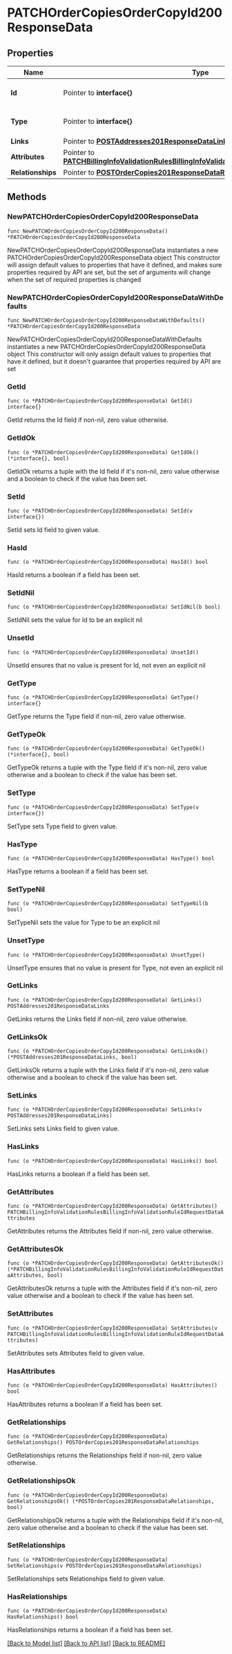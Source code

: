 # PATCHOrderCopiesOrderCopyId200ResponseData

## Properties

Name | Type | Description | Notes
------------ | ------------- | ------------- | -------------
**Id** | Pointer to **interface{}** | The resource&#39;s id | [optional] 
**Type** | Pointer to **interface{}** | The resource&#39;s type | [optional] 
**Links** | Pointer to [**POSTAddresses201ResponseDataLinks**](POSTAddresses201ResponseDataLinks.md) |  | [optional] 
**Attributes** | Pointer to [**PATCHBillingInfoValidationRulesBillingInfoValidationRuleIdRequestDataAttributes**](PATCHBillingInfoValidationRulesBillingInfoValidationRuleIdRequestDataAttributes.md) |  | [optional] 
**Relationships** | Pointer to [**POSTOrderCopies201ResponseDataRelationships**](POSTOrderCopies201ResponseDataRelationships.md) |  | [optional] 

## Methods

### NewPATCHOrderCopiesOrderCopyId200ResponseData

`func NewPATCHOrderCopiesOrderCopyId200ResponseData() *PATCHOrderCopiesOrderCopyId200ResponseData`

NewPATCHOrderCopiesOrderCopyId200ResponseData instantiates a new PATCHOrderCopiesOrderCopyId200ResponseData object
This constructor will assign default values to properties that have it defined,
and makes sure properties required by API are set, but the set of arguments
will change when the set of required properties is changed

### NewPATCHOrderCopiesOrderCopyId200ResponseDataWithDefaults

`func NewPATCHOrderCopiesOrderCopyId200ResponseDataWithDefaults() *PATCHOrderCopiesOrderCopyId200ResponseData`

NewPATCHOrderCopiesOrderCopyId200ResponseDataWithDefaults instantiates a new PATCHOrderCopiesOrderCopyId200ResponseData object
This constructor will only assign default values to properties that have it defined,
but it doesn't guarantee that properties required by API are set

### GetId

`func (o *PATCHOrderCopiesOrderCopyId200ResponseData) GetId() interface{}`

GetId returns the Id field if non-nil, zero value otherwise.

### GetIdOk

`func (o *PATCHOrderCopiesOrderCopyId200ResponseData) GetIdOk() (*interface{}, bool)`

GetIdOk returns a tuple with the Id field if it's non-nil, zero value otherwise
and a boolean to check if the value has been set.

### SetId

`func (o *PATCHOrderCopiesOrderCopyId200ResponseData) SetId(v interface{})`

SetId sets Id field to given value.

### HasId

`func (o *PATCHOrderCopiesOrderCopyId200ResponseData) HasId() bool`

HasId returns a boolean if a field has been set.

### SetIdNil

`func (o *PATCHOrderCopiesOrderCopyId200ResponseData) SetIdNil(b bool)`

 SetIdNil sets the value for Id to be an explicit nil

### UnsetId
`func (o *PATCHOrderCopiesOrderCopyId200ResponseData) UnsetId()`

UnsetId ensures that no value is present for Id, not even an explicit nil
### GetType

`func (o *PATCHOrderCopiesOrderCopyId200ResponseData) GetType() interface{}`

GetType returns the Type field if non-nil, zero value otherwise.

### GetTypeOk

`func (o *PATCHOrderCopiesOrderCopyId200ResponseData) GetTypeOk() (*interface{}, bool)`

GetTypeOk returns a tuple with the Type field if it's non-nil, zero value otherwise
and a boolean to check if the value has been set.

### SetType

`func (o *PATCHOrderCopiesOrderCopyId200ResponseData) SetType(v interface{})`

SetType sets Type field to given value.

### HasType

`func (o *PATCHOrderCopiesOrderCopyId200ResponseData) HasType() bool`

HasType returns a boolean if a field has been set.

### SetTypeNil

`func (o *PATCHOrderCopiesOrderCopyId200ResponseData) SetTypeNil(b bool)`

 SetTypeNil sets the value for Type to be an explicit nil

### UnsetType
`func (o *PATCHOrderCopiesOrderCopyId200ResponseData) UnsetType()`

UnsetType ensures that no value is present for Type, not even an explicit nil
### GetLinks

`func (o *PATCHOrderCopiesOrderCopyId200ResponseData) GetLinks() POSTAddresses201ResponseDataLinks`

GetLinks returns the Links field if non-nil, zero value otherwise.

### GetLinksOk

`func (o *PATCHOrderCopiesOrderCopyId200ResponseData) GetLinksOk() (*POSTAddresses201ResponseDataLinks, bool)`

GetLinksOk returns a tuple with the Links field if it's non-nil, zero value otherwise
and a boolean to check if the value has been set.

### SetLinks

`func (o *PATCHOrderCopiesOrderCopyId200ResponseData) SetLinks(v POSTAddresses201ResponseDataLinks)`

SetLinks sets Links field to given value.

### HasLinks

`func (o *PATCHOrderCopiesOrderCopyId200ResponseData) HasLinks() bool`

HasLinks returns a boolean if a field has been set.

### GetAttributes

`func (o *PATCHOrderCopiesOrderCopyId200ResponseData) GetAttributes() PATCHBillingInfoValidationRulesBillingInfoValidationRuleIdRequestDataAttributes`

GetAttributes returns the Attributes field if non-nil, zero value otherwise.

### GetAttributesOk

`func (o *PATCHOrderCopiesOrderCopyId200ResponseData) GetAttributesOk() (*PATCHBillingInfoValidationRulesBillingInfoValidationRuleIdRequestDataAttributes, bool)`

GetAttributesOk returns a tuple with the Attributes field if it's non-nil, zero value otherwise
and a boolean to check if the value has been set.

### SetAttributes

`func (o *PATCHOrderCopiesOrderCopyId200ResponseData) SetAttributes(v PATCHBillingInfoValidationRulesBillingInfoValidationRuleIdRequestDataAttributes)`

SetAttributes sets Attributes field to given value.

### HasAttributes

`func (o *PATCHOrderCopiesOrderCopyId200ResponseData) HasAttributes() bool`

HasAttributes returns a boolean if a field has been set.

### GetRelationships

`func (o *PATCHOrderCopiesOrderCopyId200ResponseData) GetRelationships() POSTOrderCopies201ResponseDataRelationships`

GetRelationships returns the Relationships field if non-nil, zero value otherwise.

### GetRelationshipsOk

`func (o *PATCHOrderCopiesOrderCopyId200ResponseData) GetRelationshipsOk() (*POSTOrderCopies201ResponseDataRelationships, bool)`

GetRelationshipsOk returns a tuple with the Relationships field if it's non-nil, zero value otherwise
and a boolean to check if the value has been set.

### SetRelationships

`func (o *PATCHOrderCopiesOrderCopyId200ResponseData) SetRelationships(v POSTOrderCopies201ResponseDataRelationships)`

SetRelationships sets Relationships field to given value.

### HasRelationships

`func (o *PATCHOrderCopiesOrderCopyId200ResponseData) HasRelationships() bool`

HasRelationships returns a boolean if a field has been set.


[[Back to Model list]](../README.md#documentation-for-models) [[Back to API list]](../README.md#documentation-for-api-endpoints) [[Back to README]](../README.md)


